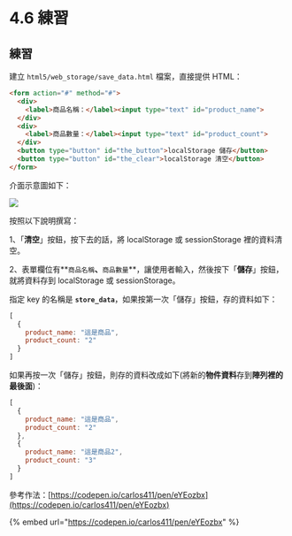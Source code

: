 # 4.6 練習

## 練習

建立 `html5/web_storage/save_data.html` 檔案，直接提供 HTML：

```html
<form action="#" method="#">
  <div>
    <label>商品名稱：</label><input type="text" id="product_name">
  </div>
  <div>
    <label>商品數量：</label><input type="text" id="product_count">
  </div>
  <button type="button" id="the_button">localStorage 儲存</button>
  <button type="button" id="the_clear">localStorage 清空</button>
</form>
```

介面示意圖如下：

![](../.gitbook/assets/localstorage\_practice.png)



按照以下說明撰寫：

1、「**清空**」按鈕，按下去的話，將 localStorage 或 sessionStorage 裡的資料清空。

2、表單欄位有**`商品名稱`**、**`商品數量`**，讓使用者輸入，然後按下「**儲存**」按鈕，就將資料存到 localStorage 或 sessionStorage。

指定 key 的名稱是 **`store_data`**，如果按第一次「儲存」按鈕，存的資料如下：

```javascript
[
  {
    product_name: "這是商品",
    product_count: "2"
  }
]
```

如果再按一次「儲存」按鈕，則存的資料改成如下(將新的**物件資料**存到**陣列裡的最後面**)：

```javascript
[
  {
    product_name: "這是商品",
    product_count: "2"
  },
  {
    product_name: "這是商品2",
    product_count: "3"
  }
]
```





參考作法：[https://codepen.io/carlos411/pen/eYEozbx](https://codepen.io/carlos411/pen/eYEozbx)

{% embed url="https://codepen.io/carlos411/pen/eYEozbx" %}

